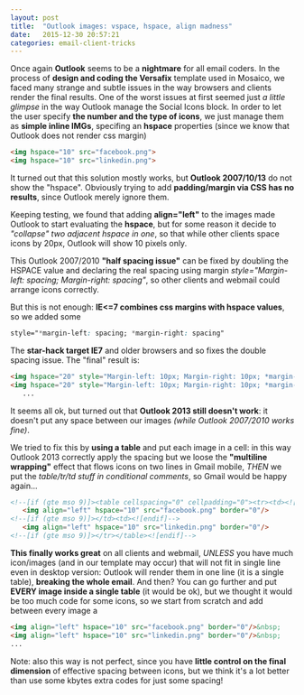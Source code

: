 ```yaml
---
layout: post
title:  "Outlook images: vspace, hspace, align madness"
date:   2015-12-30 20:57:21
categories: email-client-tricks
---
```

Once again **Outlook** seems to be a **nightmare** for all email coders.
In the process of **design and coding the Versafix** template used in Mosaico, we faced many strange and subtle issues in the way browsers and clients render the final results.
One of the worst issues at first seemed just *a little glimpse* in the way Outlook manage the Social Icons block. In order to let the user specify **the number and the type of icons**, we just manage them as **simple inline IMGs**, specifing an **hspace** properties (since we know that Outlook does not render css margin)

```html
<img hspace="10" src="facebook.png">
<img hspace="10" src="linkedin.png">
```

It turned out that this solution mostly works, but **Outlook 2007/10/13** do not show the "hspace".
Obviously trying to add **padding/margin via CSS has no results**, since Outlook merely ignore them.
<!--more-->

Keeping testing, we found that adding **align="left"** to the images made Outlook to start evaluating the **hspace**, but for some reason it decide to *"collapse" two adjacent hspace in one*, so that while other clients space icons by 20px, Outlook will show 10 pixels only.

This Outlook 2007/2010 **"half spacing issue"** can be fixed by doubling the HSPACE value and declaring the real spacing using margin *style="Margin-left: spacing; Margin-right: spacing"*, so other clients and webmail could arrange icons correctly.

But this is not enough: **IE<=7 combines css margins with hspace values**, so we added some 

```css
style="*margin-left: spacing; *margin-right: spacing"
```

The **star-hack target IE7** and older browsers and so fixes the double spacing issue. The "final" result is:

```html
<img hspace="20" style="Margin-left: 10px; Margin-right: 10px; *margin-left: -10px; *margin-right: -10px" src="facebook.png">
<img hspace="20" style="Margin-left: 10px; Margin-right: 10px; *margin-left: -10px; *margin-right: -10px" src="linkedin.png">
   ...
```

It seems all ok, but turned out that **Outlook 2013 still doesn't work**: it doesn't put any space between our images *(while Outlook 2007/2010 works fine)*.

We tried to fix this by **using a table** and put each image in a cell: in this way Outlook 2013 correctly apply the spacing but we loose the **"multiline wrapping"** effect that flows icons on two lines in Gmail mobile, *THEN* we put the *table/tr/td stuff in conditional comments*, so Gmail would be happy again... 

```html
<!--[if (gte mso 9)]><table cellspacing="0" cellpadding="0"><tr><td><![endif]-->
   <img align="left" hspace="10" src="facebook.png" border="0"/>
<!--[if (gte mso 9)]></td><td><![endif]-->
   <img align="left" hspace="10" src="linkedin.png" border="0"/>
<!--[if (gte mso 9)]></tr></table><![endif]-->
```
**This finally works great** on all clients and webmail, *UNLESS* you have much icon/images (and in our template may occur) that will not fit in single line even in desktop version: Outlook will render them in one line (it is a single table), **breaking the whole email**.
And then? You can go further and put **EVERY image inside a single table** (it would be ok), but we thought it would be too much code for some icons, so we start from scratch and add between every image a &nbsp;

```html
<img align="left" hspace="10" src="facebook.png" border="0"/>&nbsp;
<img align="left" hspace="10" src="linkedin.png" border="0"/>&nbsp;
...
```

Note: also this way is not perfect, since you have **little control on the final dimension** of effective spacing between icons, but we think it's a lot better than use some kbytes extra codes for just some spacing!
